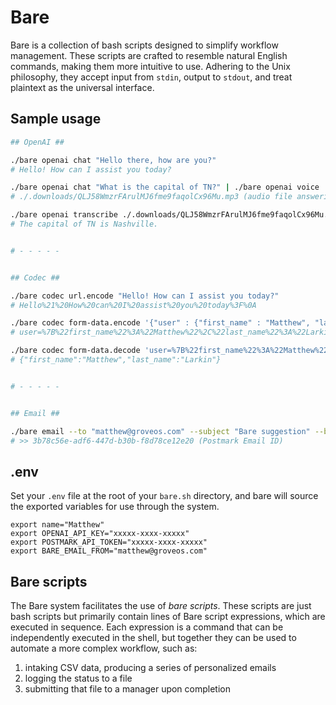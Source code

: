 # Bare

Bare is a collection of bash scripts designed to simplify workflow management. These scripts are crafted to resemble natural English commands, making them more intuitive to use. Adhering to the Unix philosophy, they accept input from `stdin`, output to `stdout`, and treat plaintext as the universal interface.

## Sample usage

```bash
## OpenAI ##

./bare openai chat "Hello there, how are you?"
# Hello! How can I assist you today?

./bare openai chat "What is the capital of TN?" | ./bare openai voice
# ./.downloads/QLJ58WmzrFArulMJ6fme9faqolCx96Mu.mp3 (audio file answering the question)

./bare openai transcribe ./.downloads/QLJ58WmzrFArulMJ6fme9faqolCx96Mu.mp3
# The capital of TN is Nashville.


# - - - - -


## Codec ##

./bare codec url.encode "Hello! How can I assist you today?"
# Hello%21%20How%20can%20I%20assist%20you%20today%3F%0A

./bare codec form-data.encode '{"user" : {"first_name" : "Matthew", "last_name" : "Larkin"}}'
# user=%7B%22first_name%22%3A%22Matthew%22%2C%22last_name%22%3A%22Larkin%22%7D

./bare codec form-data.decode 'user=%7B%22first_name%22%3A%22Matthew%22%2C%22last_name%22%3A%22Larkin%22%7D'
# {"first_name":"Matthew","last_name":"Larkin"}


# - - - - -


## Email ##

./bare email --to "matthew@groveos.com" --subject "Bare suggestion" --body "Hi there, I have an idea for bare!"
# >> 3b78c56e-adf6-447d-b30b-f8d78ce12e20 (Postmark Email ID)
```

## .env
Set your `.env` file at the root of your `bare.sh` directory, and bare will source the exported variables for use through the system.

```env
export name="Matthew"
export OPENAI_API_KEY="xxxxx-xxxx-xxxxx"
export POSTMARK_API_TOKEN="xxxxx-xxxx-xxxxx"
export BARE_EMAIL_FROM="matthew@groveos.com"
```

## Bare scripts

The Bare system facilitates the use of *bare scripts*. These scripts are just bash scripts but primarily contain lines of Bare script expressions, which are executed in sequence. Each expression is a command that can be independently executed in the shell, but together they can be used to automate a more complex workflow, such as:

1. intaking CSV data, producing a series of personalized emails
2. logging the status to a file
3. submitting that file to a manager upon completion